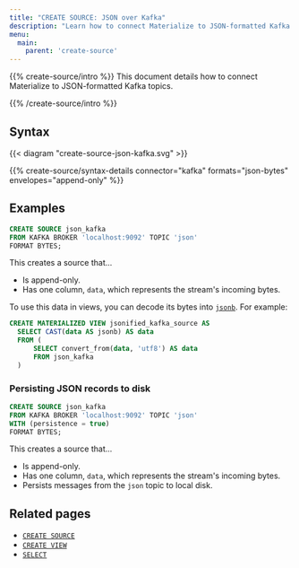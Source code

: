```yaml
---
title: "CREATE SOURCE: JSON over Kafka"
description: "Learn how to connect Materialize to JSON-formatted Kafka topics"
menu:
  main:
    parent: 'create-source'
---
```


{{% create-source/intro %}}
This document details how to connect Materialize to JSON-formatted Kafka
topics.

{{% /create-source/intro %}}

## Syntax

{{< diagram "create-source-json-kafka.svg" >}}

{{% create-source/syntax-details connector="kafka" formats="json-bytes" envelopes="append-only" %}}

## Examples

```sql
CREATE SOURCE json_kafka
FROM KAFKA BROKER 'localhost:9092' TOPIC 'json'
FORMAT BYTES;
```

This creates a source that...

- Is append-only.
- Has one column, `data`, which represents the stream's incoming bytes.

To use this data in views, you can decode its bytes into
[`jsonb`](/sql/types/jsonb). For example:

```sql
CREATE MATERIALIZED VIEW jsonified_kafka_source AS
  SELECT CAST(data AS jsonb) AS data
  FROM (
      SELECT convert_from(data, 'utf8') AS data
      FROM json_kafka
  )
```

### Persisting JSON records to disk

```sql
CREATE SOURCE json_kafka
FROM KAFKA BROKER 'localhost:9092' TOPIC 'json'
WITH (persistence = true)
FORMAT BYTES;
```

This creates a source that...

- Is append-only.
- Has one column, `data`, which represents the stream's incoming bytes.
- Persists messages from the `json` topic to local disk.

## Related pages

- [`CREATE SOURCE`](../)
- [`CREATE VIEW`](../../create-view)
- [`SELECT`](../../select)
